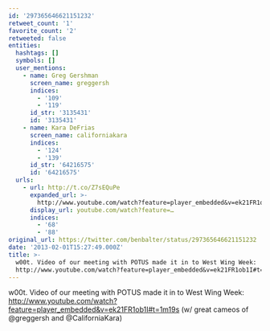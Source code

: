 ```yaml
---
id: '297365646621151232'
retweet_count: '1'
favorite_count: '2'
retweeted: false
entities:
  hashtags: []
  symbols: []
  user_mentions:
    - name: Greg Gershman
      screen_name: greggersh
      indices:
        - '109'
        - '119'
      id_str: '3135431'
      id: '3135431'
    - name: Kara DeFrias
      screen_name: californiakara
      indices:
        - '124'
        - '139'
      id_str: '64216575'
      id: '64216575'
  urls:
    - url: http://t.co/Z7sEQuPe
      expanded_url: >-
        http://www.youtube.com/watch?feature=player_embedded&v=ek21FR1ob1I#t=1m19s
      display_url: youtube.com/watch?feature=…
      indices:
        - '68'
        - '88'
original_url: https://twitter.com/benbalter/status/297365646621151232
date: '2013-02-01T15:27:49.000Z'
title: >-
  w00t. Video of our meeting with POTUS made it in to West Wing Week:
  http://www.youtube.com/watch?feature=player_embedded&v=ek21FR1ob1I#t=1m19s…
---
```


w00t. Video of our meeting with POTUS made it in to West Wing Week: http://www.youtube.com/watch?feature=player_embedded&v=ek21FR1ob1I#t=1m19s (w/ great cameos of @greggersh and @CaliforniaKara)